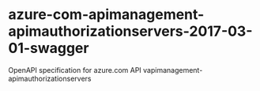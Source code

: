 # azure-com-apimanagement-apimauthorizationservers-2017-03-01-swagger
OpenAPI specification for azure.com API vapimanagement-apimauthorizationservers
